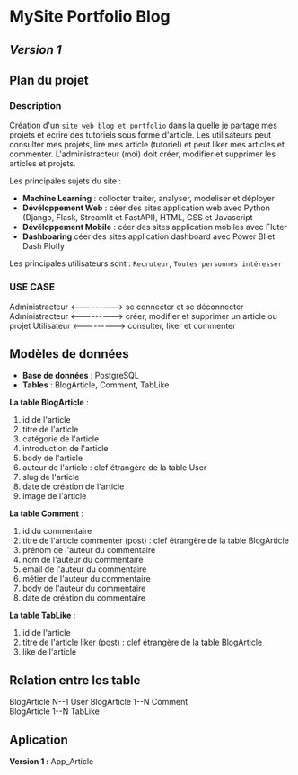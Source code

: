 # MySite Portfolio Blog

## *Version 1*

## Plan du projet

### Description

Création d'un `site web blog et portfolio` dans la quelle je partage mes projets et ecrire des tutoriels sous forme d'article. Les utilisateurs peut consulter mes projets, lire mes article (tutoriel) et peut liker mes articles et commenter. L'administracteur (moi) doit créer, modifier et supprimer les articles et projets.

Les principales sujets du site :

* **Machine Learning** : collocter traiter, analyser, modeliser et déployer
* **Dévéloppement Web** : céer des sites application web avec Python (Django, Flask, Streamlit et FastAPI), HTML, CSS et Javascript
* **Dévéloppement Mobile** : céer des sites application mobiles avec Fluter
* **Dashboaring** céer des sites application dashboard avec Power BI et Dash Plotly

Les principales utilisateurs sont : `Recruteur`, `Toutes personnes intéresser`

### USE CASE

Administracteur <---------> se connecter et se déconnecter
Administracteur <---------> créer, modifier et supprimer un article ou projet
Utilisateur <---------> consulter, liker et commenter

## Modèles de données

* **Base de données** : PostgreSQL
* **Tables** : BlogArticle, Comment, TabLike

**La table BlogArticle** :

1. id de l'article
2. titre de l'article
3. catégorie de l'article
4. introduction de l'article
5. body de l'article
6. auteur de l'article : clef étrangère de la table User
7. slug de l'article
8. date de création de l'article
9. image de l'article

**La table Comment** :

1. id du commentaire
2. titre de l'article commenter (post) : clef étrangère de la table BlogArticle
3. prénom de l'auteur du commentaire
4. nom de l'auteur du commentaire
5. email de l'auteur du commentaire
6. métier de l'auteur du commentaire
7. body de l'auteur du commentaire
8. date de création du commentaire

**La table TabLike** :

1. id de l'article
2. titre de l'article liker (post) : clef étrangère de la table BlogArticle
3. like de l'article

## Relation entre les table

BlogArticle N--1 User
BlogArticle 1--N Comment  
BlogArticle 1--N TabLike

## Aplication

**Version 1 :** App_Article
